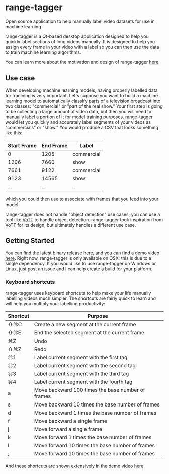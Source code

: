 # range-tagger
Open source application to help manually label video datasets for use in machine learning

range-tagger is a Qt-based desktop application designed to help you quickly label sections of long videos manually.  It is designed to help you assign every frame in your video with a label so you can then use the data to train machine learning algorithms.

You can learn more about the motivation and design of range-tagger [here](https://www.jswilson.co/posts/release-of-range-tagger/).

## Use case
When developing machine learning models, having properly labelled data for tranining is very important.  Let's suppose you want to build a machine learning model to automatically classify parts of a television broadcast into two classes: "commercial" or "part of the real show."  Your first step is going to be collecting a large amount of video data, but then you will need to manually label a portion of it for model training purposes.  range-tagger would let you quickly and accurately label segments of your videos as "commercials" or "show."  You would produce a CSV that looks something like this:

| Start Frame | End Frame | Label |
| ----- | ----------- |----------- |
| 0 | 1205 | commercial
| 1206 | 7660 | show
| 7661 | 9122 | commercial
| 9123 | 14565 | show
| ... | ... | ...

which you could then use to associate with frames that you feed into your model.

range-tagger does not handle "object detection" use cases; you can use a tool like [VoTT](https://github.com/microsoft/VoTT) to handle object detection.  range-tagger took inspiration from VoTT for its design, but ultimately handles a different use case.

## Getting Started
You can find the latest binary release [here](https://github.com/jswilson/range-tagger/releases), and you can find a demo video [here](https://youtu.be/sZvp8YXCoto).  Right now, range-tagger is only available on OSX; this is due to a single dependency.  If you would like to use range-tagger on Windows or Linux, just post an issue and I can help create a build for your platform.

### Keyboard shortcuts
range-tagger uses keyboard shortcuts to help make your life manually labelling videos much simpler.  The shortcuts are fairly quick to learn and will help you multiply your labelling productivity:

| Shortcut | Purpose |
| ----- | ----------- |
| ⇧⌘C | Create a new segment at the current frame
| ⇧⌘E | End the selected segment at the current frame
| ⌘Z | Undo
| ⇧⌘Z | Redo
| ⌘1 | Label current segment with the first tag
| ⌘2 | Label current segment with the second tag
| ⌘3 | Label current segment with the third tag
| ⌘4 | Label current segment with the fourth tag
| a | Move backward 100 times the base number of frames
| s | Move backward 10 times the base number of frames
| d | Move backward 1 times the base number of frames
| f | Move backward a single frame
| j | Move forward a single frame
| k | Move forward 1 times the base number of frames
| l | Move forward 10 times the base number of frames
| ; | Move forward 10 times the base number of frames

And these shortcuts are shown extensively in the demo video [here](https://youtu.be/sZvp8YXCoto).
